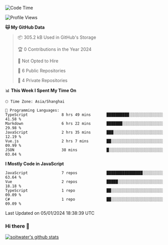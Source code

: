 <!--START_SECTION:waka-->
![Code Time](http://img.shields.io/badge/Code%20Time-2%2C996%20hrs-blue)

![Profile Views](http://img.shields.io/badge/Profile%20Views-0-blue)

**🐱 My GitHub Data** 

> 📦 305.2 kB Used in GitHub's Storage 
 > 
> 🏆 0 Contributions in the Year 2024
 > 
> 🚫 Not Opted to Hire
 > 
> 📜 6 Public Repositories 
 > 
> 🔑 4 Private Repositories 
 > 
📊 **This Week I Spent My Time On** 

```text
🕑︎ Time Zone: Asia/Shanghai

💬 Programming Languages: 
TypeScript               8 hrs 49 mins       ██████████░░░░░░░░░░░░░░░   41.58 % 
Markdown                 6 hrs 22 mins       ███████░░░░░░░░░░░░░░░░░░   29.98 % 
JavaScript               2 hrs 35 mins       ███░░░░░░░░░░░░░░░░░░░░░░   12.19 % 
Vue.js                   2 hrs 7 mins        ██░░░░░░░░░░░░░░░░░░░░░░░   09.99 % 
JSON                     38 mins             █░░░░░░░░░░░░░░░░░░░░░░░░   03.04 % 
```

**I Mostly Code in JavaScript** 

```text
JavaScript               7 repos             ████████████████░░░░░░░░░   63.64 % 
Vue                      2 repos             █████░░░░░░░░░░░░░░░░░░░░   18.18 % 
TypeScript               1 repo              ██░░░░░░░░░░░░░░░░░░░░░░░   09.09 % 
C#                       1 repo              ██░░░░░░░░░░░░░░░░░░░░░░░   09.09 % 
```




 Last Updated on 05/01/2024 18:38:39 UTC
<!--END_SECTION:waka-->

### Hi there 👋
[![soitwater's github stats](https://github-readme-stats.vercel.app/api?username=soitwater)](https://github.com/soitwater/github-readme-stats)

